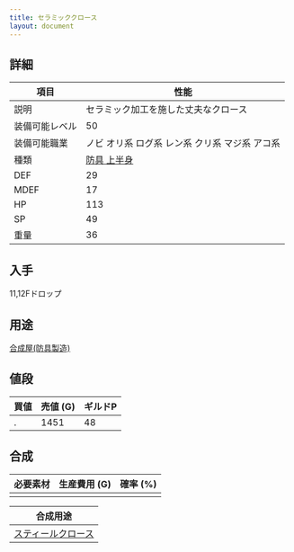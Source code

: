 ```yaml
---
title: セラミッククロース
layout: document
---
```

## 詳細


|項目|性能|
|---|---|
|説明|セラミック加工を施した丈夫なクロース|
|装備可能レベル|50|
|装備可能職業|ノビ オリ系 ログ系 レン系 クリ系 マジ系 アコ系|
|種類|[防具 上半身](防具(上半身))|
|DEF|29|
|MDEF|17|
|HP|113|
|SP|49|
|重量|36|

## 入手

11,12Fドロップ

## 用途

[合成屋(防具製造)](合成屋(防具製造))

## 値段


|買値|売値 (G)|ギルドP|
|---|---|---|
|.|1451|48|

## 合成


|必要素材|生産費用 (G)|確率 (%)|
|---|---|---|
||||


|合成用途|
|---|
|[スティールクロース](スティールクロース)|